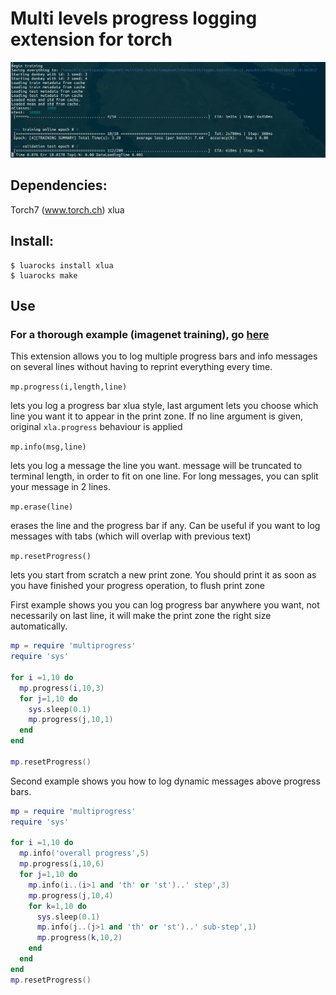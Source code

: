 # Multi levels progress logging extension for torch

![img](https://github.com/ClementPinard/imagenet-multiGPU.torch/raw/master/images/multiprogress.png)

## Dependencies:
Torch7 (www.torch.ch)
xlua

## Install:
```
$ luarocks install xlua
$ luarocks make
```

## Use

### For a thorough example (imagenet training), go [here](https://github.com/ClementPinard/imagenet-multiGPU.torch)

This extension allows you to log multiple progress bars and info messages on several lines without
having to reprint everything every time.

`mp.progress(i,length,line)`

lets you log a progress bar xlua style, last argument lets you choose which line you want it to appear in the print zone. If no line argument is given, original `xla.progress` behaviour is applied

`mp.info(msg,line)`

lets you log a message the line you want. message will be truncated to terminal length, in order to fit on one line.
For long messages, you can split your message in 2 lines.

`mp.erase(line)`

erases the line and the progress bar if any. Can be useful if you want to log messages with tabs (which will overlap with previous text)

`mp.resetProgress()`

lets you start from scratch a new print zone. You should print it as soon as you have finished your progress operation, to flush print zone


First example shows you you can log progress bar anywhere you want, not necessarily on last line,
it will make the print zone the right size automatically.

```lua
mp = require 'multiprogress'
require 'sys'

for i =1,10 do
  mp.progress(i,10,3)
  for j=1,10 do
    sys.sleep(0.1)
    mp.progress(j,10,1)
  end
end

mp.resetProgress()
```

Second example shows you how to log dynamic messages above progress bars.

```lua
mp = require 'multiprogress'
require 'sys'

for i =1,10 do
  mp.info('overall progress',5)
  mp.progress(i,10,6)
  for j=1,10 do
    mp.info(i..(i>1 and 'th' or 'st')..' step',3)
    mp.progress(j,10,4)
    for k=1,10 do
      sys.sleep(0.1)
      mp.info(j..(j>1 and 'th' or 'st')..' sub-step',1)
      mp.progress(k,10,2)
    end
  end
end
mp.resetProgress()

```

